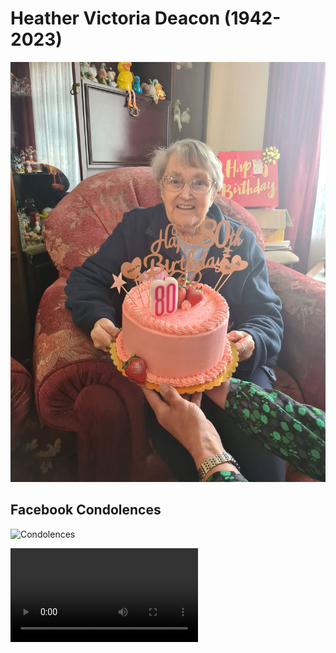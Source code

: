 # Heather Victoria Deacon (1942-2023)

![Mum](https://raw.githubusercontent.com/whipped5000/heatherdeacon/main/20220525_131922.jpg)

## Facebook Condolences

![Condolences](https://github.com/whipped5000/heatherdeacon/raw/main/mum.gif)

![test](https://github.com/whipped5000/heatherdeacon/raw/main/output.mov)
